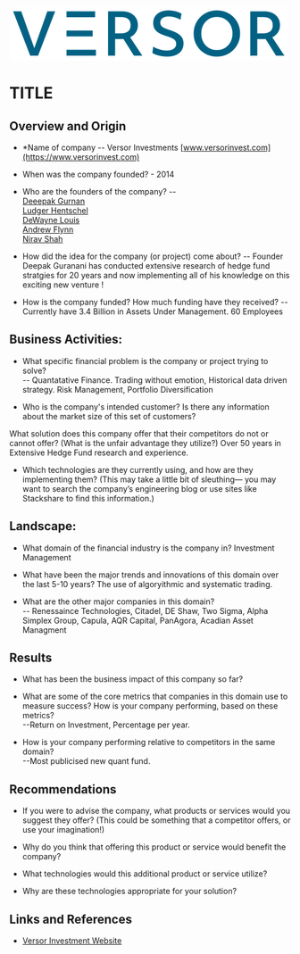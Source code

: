 

![](versor_logo.png)
# TITLE

## Overview and Origin

* *Name of company -- Versor Investments [www.versorinvest.com](https://www.versorinvest.com)

* When was the company founded? - 2014

* Who are the founders of the company? --<br>
[Deeepak Gurnan]()<br>[Ludger Hentschel]()<br>[DeWayne Louis]()<br>[Andrew Flynn]()<br>[Nirav Shah]()

* How did the idea for the company (or project) come about? -- Founder Deepak Guranani has conducted extensive research of hedge fund stratgies for 20 years and now implementing all of his knowledge on this exciting new venture  !

* How is the company funded? How much funding have they received? -- Currently have 3.4 Billion in Assets Under Management. 60 Employees


## Business Activities:

* What specific financial problem is the company or project trying to solve? <br>-- Quantatative Finance. Trading without emotion, Historical data driven strategy. Risk Management, Portfolio Diversification

* Who is the company's intended customer?  Is there any information about the market size of this set of customers?


What solution does this company offer that their competitors do not or cannot offer? (What is the unfair advantage they utilize?)
Over 50 years in Extensive Hedge Fund research and experience. 

* Which technologies are they currently using, and how are they implementing them? (This may take a little bit of sleuthing–– you may want to search the company’s engineering blog or use sites like Stackshare to find this information.)


## Landscape:

* What domain of the financial industry is the company in? Investment Management

* What have been the major trends and innovations of this domain over the last 5-10 years? The use of algoryithmic and systematic trading.

* What are the other major companies in this domain?  <br> -- Renessaince Technologies, Citadel, DE Shaw, Two Sigma, Alpha Simplex Group, Capula, AQR Capital, PanAgora, Acadian Asset Managment


## Results

* What has been the business impact of this company so far?

* What are some of the core metrics that companies in this domain use to measure success? How is your company performing, based on these metrics? <br>--Return on Investment, Percentage per year. 

* How is your company performing relative to competitors in the same domain? <br> --Most publicised new quant fund.


## Recommendations

* If you were to advise the company, what products or services would you suggest they offer? (This could be something that a competitor offers, or use your imagination!)

* Why do you think that offering this product or service would benefit the company?

* What technologies would this additional product or service utilize?

* Why are these technologies appropriate for your solution?


## Links and References
* [Versor Investment Website](htttps://www.versorinvest.com)
